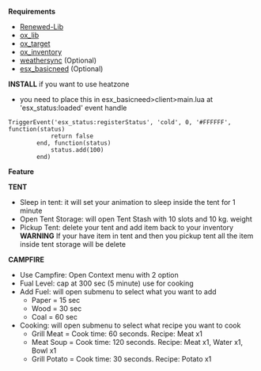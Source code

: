 **Requirements**
* [Renewed-Lib](https://github.com/Renewed-Scripts/Renewed-Lib)
* [ox_lib](https://github.com/overextended/ox_lib)
* [ox_target](https://github.com/overextended/ox_target)
* [ox_inventory](https://github.com/overextended/ox_inventory)
* [weathersync](https://github.com/kibook/weathersync) (Optional)
* [esx_basicneed](https://github.com/esx-framework/esx_basicneeds) (Optional)

**INSTALL**
if you want to use heatzone
- you need to place this in esx_basicneed>client>main.lua at 'esx_status:loaded' event handle
```
TriggerEvent('esx_status:registerStatus', 'cold', 0, '#FFFFFF', function(status)
            return false
        end, function(status)
            status.add(100)
        end)
```

**Feature**

**TENT**
- Sleep in tent: it will set your animation to sleep inside the tent for 1 minute
- Open Tent Storage: will open Tent Stash with 10 slots and 10 kg. weight
- Pickup Tent: delete your tent and add item back to your inventory
**WARNING**
If your have item in tent and then you pickup tent all the item inside tent storage will be delete


**CAMPFIRE**

- Use Campfire: Open Context menu with 2 option
- Fual Level: cap at 300 sec (5 minute) use for cooking
- Add Fuel: will open submenu to select what you want to add
  - Paper = 15 sec
  - Wood = 30 sec
  - Coal = 60 sec
- Cooking: will open submenu to select what recipe you want to cook
  - Grill Meat = Cook time: 60 seconds. Recipe: Meat x1
  - Meat Soup = Cook time: 120 seconds. Recipe: Meat x1, Water x1, Bowl x1
  - Grill Potato = Cook time: 30 seconds. Recipe: Potato x1
